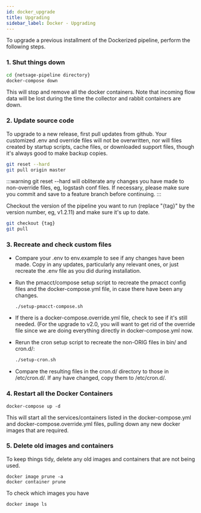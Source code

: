 ```yaml
---
id: docker_upgrade
title: Upgrading
sidebar_label: Docker - Upgrading
---
```


To upgrade a previous installment of the Dockerized pipeline, perform the following steps.

### 1. Shut things down

```sh
cd {netsage-pipeline directory}
docker-compose down
```
This will stop and remove all the docker containers. Note that incoming flow data will be lost during the time the collector and rabbit containers are down.

### 2. Update source code

To upgrade to a new release, first pull updates from github. Your customized .env and override files will not be overwritten, nor will files created by startup scripts, cache files, or downloaded support files, though it's always good to make backup copies. 

```sh
git reset --hard
git pull origin master
```

:::warning
git reset --hard will obliterate any changes you have made to non-override files, eg, logstash conf files.  If necessary, please make sure you commit and save to a feature branch before continuing.
:::

Checkout the version of the pipeline you want to run (replace "{tag}" by the version number, eg, v1.2.11) and make sure it's up to date. 
```sh
git checkout {tag} 
git pull
```

### 3. Recreate and check custom files

- Compare your .env to env.example to see if any changes have been made. 
    Copy in any updates, particularly any relevant ones, or just recreate the .env file as you did during installation. 

- Run the pmacct/compose setup script to recreate the pmacct config files and the docker-compose.yml file, in case there have been any changes. 

    ```sh
    ./setup-pmacct-compose.sh
    ```

- If there is a docker-compose.override.yml file, check to see if it's still needed. (For the upgrade to v2.0, you will want to get rid of the override file since we are doing everything directly in docker-compose.yml now.

- Rerun the cron setup script to recreate the non-ORIG files in bin/ and cron.d/: 

    ```sh
    ./setup-cron.sh
    ```

- Compare the resulting files in the cron.d/ directory to those in /etc/cron.d/. If any have changed, copy them to /etc/cron.d/.

### 4. Restart all the Docker Containers

```
docker-compose up -d
```

This will start all the services/containers listed in the docker-compose.yml and docker-compose.override.yml files, pulling down any new docker images that are required.

### 5. Delete old images and containers

To keep things tidy, delete any old images and containers that are not being used.

```
docker image prune -a
docker container prune
```

To check which images you have
```
docker image ls
```

